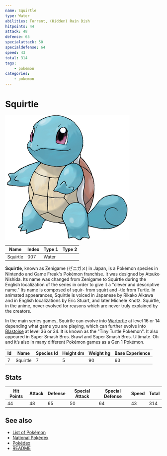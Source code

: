 ```yaml
---
name: Squirtle
type: Water
abilities: Torrent, (Hidden) Rain Dish
hitpoints: 44
attack: 48
defense: 65
specialattack: 50
specialdefense: 64
speed: 43
total: 314
tags:
    - pokemon
categories:
    - pokemon
---
```


# Squirtle


![Squirtle](images/007.png)

| **Name** | **Index** | **Type 1** | **Type 2** |
|----|----|----|----|
| Squirtle | 007 | Water  |  |

**Squirtle**, known as Zenigame (&#x30bc;&#x30cb;&#x30ac;&#x30e1;) in Japan, is a Pok&#x00e9;mon species in Nintendo and Game Freak's Pok&#x00e9;mon franchise. It was designed by Atsuko Nishida. Its name was changed from Zenigame to Squirtle during the English localization of the series in order to give it a "clever and descriptive name." Its name is composed of squir- from squirt and -tle from Turtle. In animated appearances, Squirtle is voiced in Japanese by Rikako Aikawa and in English localizations by Eric Stuart, and later Michele Knotz. Squirtle, in the anime, never evolved for reasons which are never truly explained by the creators.

In the main series games, Squirtle can evolve into [Wartortle](Wartortle.md) at level 16 or 14 depending what game you are playing, which can further evolve into [Blastoise](Blastoise.md) at level 36 or 34. It is known as the "Tiny Turtle Pok&#x00e9;mon". It also appeared in Super Smash Bros. Brawl and Super Smash Bros. Ultimate. Oh and it&#x2019;s also in many different Pok&#x00e9;mon games as a Gen 1 Pok&#x00e9;mon.



| **Id** | **Name** | **Species Id** | **Height dm** | **Weight hg** | **Base Experience** |
|--------|----------|----------------|------------|------------|---------------------|
| 7 | Squirtle | 7 | 5 | 90 | 63 |



## Stats

| **Hit Points** | **Attack** | **Defense** | **Special Attack** | **Special Defense** | **Speed** | **Total** |
|----------------|------------|-------------|--------------------|---------------------|-----------|-----------|
| 44 | 48 | 65 | 50 | 64 | 43 | 314 |

## See also

- [List of Pokémon](../pokemon.md)
- [National Pokédex](../national_pokedex.md)
- [Pokédex](../pokedex.md)
- [README](../README.md)
